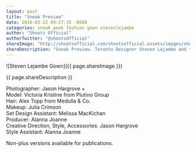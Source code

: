 ```yaml
---
layout: post
title: "Sneak Preview"
date: 2016-03-22 09:17:35 -0500
categories: sneak peek fashion gown stevenlejambe
author: "Shoots Official"
authorTwitter: "@shootsOfficial"
shareImage: "http://shootsofficial.com/shootsofficial.assets/images/shoots-official-1.4-jasonhargrove-victoria-3-stevenlejambe-gown.jpg"
shareDescription: "Sneak Preview. Toronto Designer Steven Lejambe and the 'Pluto' gown from his Autumn 2016 collection."
---
```


![Steven Lejambe Gown]({{ page.shareImage }})

{{ page.shareDescription }}

Photographer: Jason Hargrove +<br>
Model: Victoria Kristine from Plutino Group<br>
Hair: Alex Topp from Medulla & Co.<br>
Makeup: Julia Crimson<br>
Set Design Assistant: Melissa MacKichan<br>
Producer: Alanna Joanne<br>
Creative Direction, Style, Accessories: Jason Hargrove<br>
Style Assistant: Alanna Joanne

Non-plus versions available for publications.  
